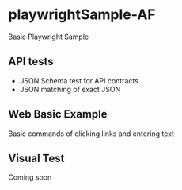 # playwrightSample-AF
Basic Playwright Sample 

## API tests 
* JSON Schema test for API contracts
* JSON matching of exact JSON

## Web Basic Example
Basic commands of clicking links and entering text

## Visual Test
Coming soon

